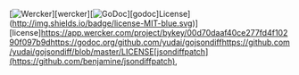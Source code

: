 [![Wercker](https://app.wercker.com/status/00d70daaf40ce277fd4f10290f097b9d/s/master)][wercker][![GoDoc](https://godoc.org/github.com/yudai/gojsondiff?status.svg)][godoc]License](http://img.shields.io/badge/license-MIT-blue.svg)][license]https://app.wercker.com/project/bykey/00d70daaf40ce277fd4f10290f097b9dhttps://godoc.org/github.com/yudai/gojsondiffhttps://github.com/yudai/gojsondiff/blob/master/LICENSE[jsondiffpatch](https://github.com/benjamine/jsondiffpatch),